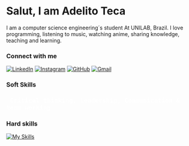 # Salut, I am Adelito Teca
I am a computer science engineering´s student At UNILAB, Brazil.
I love programming, listening to music, watching anime, sharing knowledge, teaching and learning.
### Connect with me
[![LinkedIn](https://img.shields.io/badge/LinkedIn-0077B5?style=for-the-badge&logo=linkedin&logoColor=white)](https://www.linkedin.com/in/adelito-teca-b4b2852b8/)
[![Instagram](https://img.shields.io/badge/-Instagram-%23E4405F?style=for-the-badge&logo=instagram&logoColor=white)](https://www.instagram.com/adelito_teca/)
[![GitHub](https://img.shields.io/badge/GitHub-100000?style=for-the-badge&logo=github&logoColor=white)](https://github.com/ade-teca)
[![Gmail](https://img.shields.io/badge/Gmail-333333?style=for-the-badge&logo=gmail&logoColor=red)](mailto:akeisar4@gmail.com)
### Soft Skills
### <pre> <font color="white"> Critical thinking, Leadership, Communication & team working </font> </pre> 
### Hard skills

[![My Skills](https://skillicons.dev/icons?i=java,python,c,spring,mysql,postgres,mongodb,docker,git,github,figma,md,linux,windows,ideia,vscode,eclipse,gmail,kafka,postman,pycharm,aws,azure,intelij)](https://skillicons.dev)



<!--
**ade-teca/ade-teca** is a ✨ _special_ ✨ repository because its `README.md` (this file) appears on your GitHub profile.

Here are some ideas to get you started:

- 🔭 I’m currently working on ...
- 🌱 I’m currently learning ...
- 👯 I’m looking to collaborate on ...
- 🤔 I’m looking for help with ...
- 💬 Ask me about ...
- 📫 How to reach me: ...
- 😄 Pronouns: ...
- ⚡ Fun fact: ...
-->
